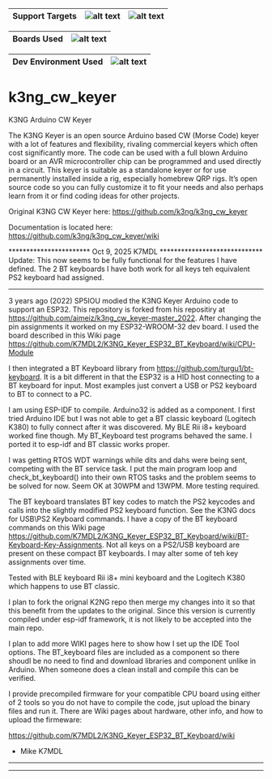 | Support Targets | ![alt text][esp32] | ![alt text][Has_Precompiled_Firmware_Images] |
| --- | --- | --- |

| Boards Used | ![alt text][esp32-WROOM-32]|
| --- | --- |

| Dev Environment Used | ![alt text][ESP-IDF]|
| --- | --- |


[esp32]: https://img.shields.io/badge/ESP32-green "ESP32"
[esp32-WROOM-32]: https://img.shields.io/badge/ESP32--WROOM--32-orange "ESP32-WROOM-32"
[ESP-IDF]: https://img.shields.io/badge/ESP--IDF-cyan "ESP-IDF"
[Has_Precompiled_Firmware_Images]: https://img.shields.io/badge/Has_Precompiled_Firmware_Images-purple "Precompiled_Images"

# k3ng_cw_keyer
K3NG Arduino CW Keyer

The K3NG Keyer is an open source Arduino based CW (Morse Code) keyer with a lot of features and flexibility, rivaling commercial keyers which often cost significantly more. The code can be used with a full blown Arduino board or an AVR microcontroller chip can be programmed and used directly in a circuit. This keyer is suitable as a standalone keyer or for use permanently installed inside a rig, especially homebrew QRP rigs. It’s open source code so you can fully customize it to fit your needs and also perhaps learn from it or find coding ideas for other projects.

Original K3NG CW Keyer here: https://github.com/k3ng/k3ng_cw_keyer

Documentation is located here: https://github.com/k3ng/k3ng_cw_keyer/wiki



***********************  Oct 9, 2025  K7MDL *****************************
Update: This now seems to be fully functional for the features I have defined.  The 2 BT keyboards I have both work for all keys teh equivalent PS2 keyboard had assigned.  
*************************************************************************

3 years ago (2022) SP5IOU modied the K3NG Keyer Arduino code to support an ESP32.  This repository is forked from his repositiry at https://github.com/aimeiz/k3ng_cw_keyer-master_2022.  After changing the pin assignments it worked on my ESP32-WROOM-32 dev board.  I used the board described in this Wiki page https://github.com/K7MDL2/K3NG_Keyer_ESP32_BT_Keyboard/wiki/CPU-Module

I then integrated a BT Keyboard library from https://github.com/turgu1/bt-keyboard.  It is a bit different in that the ESP32 is a HID host connecting to a BT keyboard for input.  Most examples just convert a USB or PS2 keyboard to BT to connect to a PC.   

I am using ESP-IDF to compile.  Arduino32 is added as a component.  I first tried Arduino IDE but I was not able to get a BT classic keyboard (Logitech K380) to fully connect after it was discovered.  My BLE Rii i8+ keyboard worked fine though.  My BT_Keyboard test programs behaved the same.   I ported it to esp-idf and BT classic works proper.

I was getting RTOS WDT warnings while dits and dahs were being sent, competing with the BT service task.   I put the main program loop and check_bt_keyboard() into their own RTOS tasks and the problem seems to be solved for now. Seem OK at 30WPM and 13WPM.  More testing required.

The BT keyboard translates BT key codes to match the PS2 keycodes and calls into the slightly modified PS2 keyboard function.  See the K3NG docs for USB\PS2 Keyboard commands. I have a copy of the BT keyboard commands on this Wiki page https://github.com/K7MDL2/K3NG_Keyer_ESP32_BT_Keyboard/wiki/BT-Keyboard-Key-Assignments.   Not all keys on a PS2/USB keyboard are present on these compact BT keyboards.   I may alter some of teh key assignments over time.

Tested with BLE keyboard Rii i8+ mini keyboard and the Logitech K380 which happens to use BT classic.

I plan to fork the orignal K2NG repo then merge my changes into it so that this benefit from the updates to the original.  Since this version is currently compiled under esp-idf framework, it is not likely to be accepted into the main repo.

I plan to add more WIKI pages here to show how I set up the IDE Tool options.  The BT_keyboard files are included as a component so there shoudl be no need to find and download libraries and component unlike in Arduino.  When someone does a clean install and compile this can be verified.

I provide precompiled firmware for your compatible CPU board using either of 2 tools so you do not have to compile the code, jsut upload the binary files and run it. There are Wiki pages about hardware, other info, and how to upload the firmeware:

https://github.com/K7MDL2/K3NG_Keyer_ESP32_BT_Keyboard/wiki

- Mike K7MDL

********************************
*****************************************
